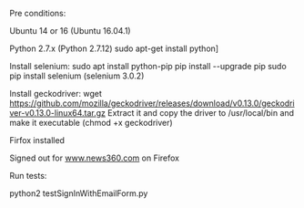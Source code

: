 
Pre conditions:

Ubuntu 14 or 16 (Ubuntu 16.04.1)

Python 2.7.x (Python 2.7.12)
sudo apt-get install python]

Install selenium:
sudo apt install python-pip
pip install --upgrade pip
sudo pip install selenium 
(selenium 3.0.2) 

Install geckodriver:
wget https://github.com/mozilla/geckodriver/releases/download/v0.13.0/geckodriver-v0.13.0-linux64.tar.gz Extract it and copy the driver to /usr/local/bin and make it executable (chmod +x geckodriver)

Firfox installed

Signed out for www.news360.com on Firefox

Run tests:

python2 testSignInWithEmailForm.py

